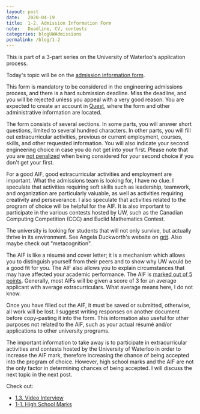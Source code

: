 ```yaml
---
layout: post
date:   2020-04-19
title:  1-2. Admission Information Form
note:   Deadline, CV, contests
categories: blogUWAdmissions
permalink: /blog/1-2
---
```

This is part of a 3-part series on the University of Waterloo's application process.

Today's topic will be on the [admission information form](https://uwaterloo.ca/future-students/admissions/admission-information-form).

This form is mandatory to be considered in the engineering admissions process, and there is a hard submission deadline. Miss the deadline, and you will be rejected unless you appeal with a very good reason. You are expected to create an account in [Quest](https://uwaterloo.ca/quest/), where the form and other administrative information are located.

The form consists of several sections. In some parts, you will answer short questions, limited to several hundred characters. In other parts, you will fill out extracurricular activities, previous or current employment, courses, skills, and other requested information. You will also indicate your second engineering choice in case you do not get into your first. Please note that you are [not penalized](https://profbillanderson.com/2013/01/02/computer-engineering-or-software-engineering/#comment-227) when being considered for your second choice if you don't get your first.

For a good AIF, good extracurricular activities and employment are important. What the admissions team is looking for, I have no clue. I speculate that activities requiring soft skills such as leadership, teamwork, and organization are particularly valuable, as well as activities requiring creativity and perseverance. I also speculate that activities related to the program of choice will be helpful for the AIF. It is also important to participate in the various contests hosted by UW, such as the Canadian Computing Competition (CCC) and Euclid Mathematics Contest.

The university is looking for students that will not only survive, but actually thrive in its environment. See Angela Duckworth's website on [grit](http://angeladuckworth.com/grit-scale/). Also maybe check out "metacognition".

The AIF is like a r&eacute;sum&eacute; and cover letter; it is a mechanism which allows you to distinguish yourself from their peers and to show why UW would be a good fit for you. The AIF also allows you to explain circumstances that may have affected your academic performance. The AIF is [marked out of 5 points](https://profbillanderson.com/2014/01/04/scoring-your-aif/). Generally, most AIFs will be given a score of 3 for an average applicant with average extracurriculars. What average means here, I do not know.

Once you have filled out the AIF, it must be saved or submitted, otherwise, all work will be lost. I suggest writing responses on another document before copy-pasting it into the form. This information also useful for other purposes not related to the AIF, such as your actual r&eacute;sum&eacute; and/or applications to other university programs.

The important information to take away is to participate in extracurricular activities and contests hosted by the University of Waterloo in order to increase the AIF mark, therefore increasing the chance of being accepted into the program of choice. However, high school marks and the AIF are not the only factor in determining chances of being accepted. I will discuss the next topic in the next post.

Check out:

* [1.3. Video Interview](/blog/1-3)
* [1-1. High School Marks](/blog/1-1)
